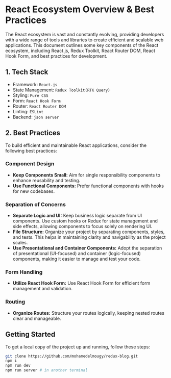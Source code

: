 # React Ecosystem Overview & Best Practices

The React ecosystem is vast and constantly evolving, providing developers with a wide range of tools and libraries to create efficient and scalable web applications. This document outlines some key components of the React ecosystem, including React.js, Redux Toolkit, React Router DOM, React Hook Form, and best practices for development.
## 1. Tech Stack

- Framework: `React.js`
- State Management: `Redux Toolkit(RTK Query)`
- Styling: `Pure CSS`
- Form: `React Hook Form`
- Router: `React Router DOM`
- Linting: `ESLint`
- Backend: `json server`



## 2. Best Practices

To build efficient and maintainable React applications, consider the following best practices:

### Component Design
- **Keep Components Small:** Aim for single responsibility components to enhance reusability and testing.
- **Use Functional Components:** Prefer functional components with hooks for new codebases.

### Separation of Concerns
- **Separate Logic and UI:** Keep business logic separate from UI components. Use custom hooks or Redux for state management and side effects, allowing components to focus solely on rendering UI.
- **File Structure:** Organize your project by separating components, styles, and tests. This helps in maintaining clarity and navigability as the project scales.
- **Use Presentational and Container Components:** Adopt the separation of presentational (UI-focused) and container (logic-focused) components, making it easier to manage and test your code.

### Form Handling
- **Utilize React Hook Form:** Use React Hook Form for efficient form management and validation.

### Routing
- **Organize Routes:** Structure your routes logically, keeping nested routes clear and manageable.

## Getting Started

To get a local copy of the project up and running, follow these steps:

```bash
git clone https://github.com/mohamedelmougy/redux-blog.git
npm i
npm run dev
npm run server # in another terminal
```